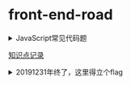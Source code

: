 # front-end-road

<details>
  <summary>JavaScript常见代码题</summary>
  
  [回流](https://github.com/wavedanger/record/tree/master/JavaScript_code/throttle.js)
  [防抖](https://github.com/wavedanger/record/tree/master/JavaScript_code/debounce.js)
  [查找](https://github.com/wavedanger/record/tree/master/JavaScript_code/find.js)
  [排序](https://github.com/wavedanger/record/tree/master/JavaScript_code/sort.js)
  [原型链](https://github.com/wavedanger/record/tree/master/JavaScript_code/proto.js)
  [格式化](https://github.com/wavedanger/record/tree/master/JavaScript_code/formate.js)
  [随机](https://github.com/wavedanger/record/tree/master/JavaScript_code/random.js)
  [获取数据](https://github.com/wavedanger/record/tree/master/JavaScript_code/getData.js)
  [数组(判断、转换、去重、浅深拷贝)](https://github.com/wavedanger/record/tree/master/JavaScript_code/array.js)
  [this](https://github.com/wavedanger/record/tree/master/JavaScript_code/this.js)
  [继承](https://github.com/wavedanger/record/tree/master/JavaScript_code/extends.js)
  [手写apply](https://github.com/wavedanger/record/tree/master/JavaScript_code/apply.js)
  [手写call](https://github.com/wavedanger/record/tree/master/JavaScript_code/call.js)
  [柯里化](https://github.com/wavedanger/record/tree/master/JavaScript_code/curry.js)
</details>

[知识点记录](https://github.com/wavedanger/record/wiki)

<details>
  <summary>20191231年终了，这里得立个flag</summary>
  
[给自己的信](https://music.163.com/#/song?id=456175578)
</details>


